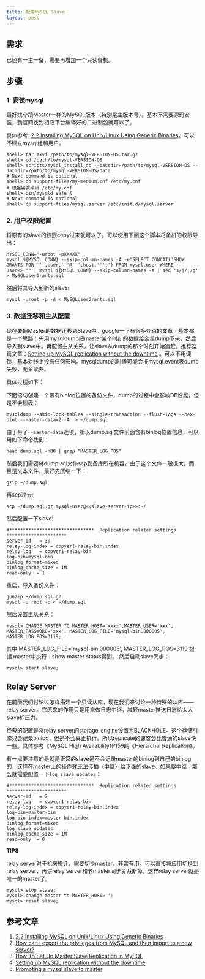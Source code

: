 ```yaml
---
title: 配置MySQL Slave
layout: post
---
```



需求
----

已经有一主一备，需要再增加一个只读备机。


步骤
----

### 1. 安装mysql

最好找个跟Master一样的MySQL版本（特别是主版本号）。基本不需要源码安装，到官网找到相应平台编译好的二进制包就可以了。

具体参考: [2.2 Installing MySQL on Unix/Linux Using Generic Binaries](http://dev.mysql.com/doc/refman/5.1/en/binary-installation.html)。可以不建立mysql组和用户。

	shell> tar zxvf /path/to/mysql-VERSION-OS.tar.gz
	shell> cd /path/to/mysql-VERSION-OS
	shell> scripts/mysql_install_db --basedir=/path/to/mysql-VERSION-OS --datadir=/path/to/mysql-VERSION-OS/data
	# Next command is optional
	shell> cp support-files/my-medium.cnf /etc/my.cnf 
	# 根据需要编辑 /etc/my.cnf 
	shell> bin/mysqld_safe &
	# Next command is optional
	shell> cp support-files/mysql.server /etc/init.d/mysql.server	

### 2. 用户权限配置

将原有的slave的权限copy过来就可以了。可以使用下面这个脚本将备机的权限导出：

	MYSQL_CONN="-uroot -pXXXXX"
	mysql ${MYSQL_CONN} --skip-column-names -A -e"SELECT CONCAT('SHOW GRANTS FOR ''',user,'''@''',host,''';') FROM mysql.user WHERE user<>''" | mysql ${MYSQL_CONN} --skip-column-names -A | sed 's/$/;/g' > MySQLUserGrants.sql

然后将其导入到新的slave:

	mysql -uroot -p -A < MySQLUserGrants.sql	


### 3. 数据迁移和主从配置

现在要把Master的数据迁移到Slave中。google一下有很多介绍的文章，基本都是一个思路：先用mysqldump把master某个时刻的数据给全量dump下来，然后导入到slave中。再配置主从关系，让slave从dump的那个时刻开始追赶。推荐这篇文章：[Setting up MySQL replication without the downtime](http://plusbryan.com/mysql-replication-without-downtime) 。可以不用读锁，基本对线上没有任何影响。mysqldump的时候可能会报mysql.event表dump失败，无关紧要。

具体过程如下：

下面语句创建一个带有binlog位置的备份文件，dump的过程中会影响DB性能，但是不会锁表：

	mysqldump --skip-lock-tables --single-transaction --flush-logs --hex-blob --master-data=2 -A  > ~/dump.sql

由于带了`--master-data`选项，所以dump.sql文件前面含有binlog位置信息，可以用如下命令找到：

	head dump.sql -n80 | grep "MASTER_LOG_POS"

然后我们需要將dump.sql文件scp到备库所在机器，由于这个文件一般很大，而且是文本文件，最好先压缩一下：

	gzip ~/dump.sql

再scp过去:

	scp ~/dump.sql.gz mysql-user@<<slave-server-ip>>:~/

然后配置一下slave:

	#*******************************  Replication related settings **********************
	server-id 	= 30
	relay-log-index = copyer1-relay-bin.index
	relay-log	= copyer1-relay-bin
	log-bin=mysql-bin
	binlog_format=mixed
	binlog_cache_size = 1M
	read-only  = 1 

重启，导入备份文件：

	gunzip ~/dump.sql.gz
	mysql -u root -p < ~/dump.sql

然后设置主从关系：

	mysql> CHANGE MASTER TO MASTER_HOST='xxxx',MASTER_USER='xxx', MASTER_PASSWORD='xxx', MASTER_LOG_FILE='mysql-bin.000005', MASTER_LOG_POS=3119;

其中 MASTER_LOG_FILE='mysql-bin.000005', MASTER_LOG_POS=3119 根据 master中执行：show master status得到。
然后启动slave同步：

	mysql> start slave;


Relay Server
------------

在前面我们讨论过怎样搭建一个只读从库，现在我们来讨论一种特殊的从库——relay server。它原来的作用只是用来做日志中继，减轻master推送日志给太大slave的压力。

经典的配置是将relay server的storage_engine设置为BLACKHOLE。这个存储引擎只会记录binlog，但是不会真正执行。所以replicate的速度会比普通的slave快一些。具体参考《MySQL High Availability》P159的《Hierarchal Replication》。

有一点要注意的是就是正常的slave是不会记录master的binlog到自己的binlog的，这样在master上的操作就无法传播（中继）给下面的slave。如果要中继，那么就需要配置一下`log_slave_updates`：

	#*******************************  Replication related settings **********************
	server-id 	= 2
	relay-log	= copyer1-relay-bin
	relay-log-index = copyer1-relay-bin.index
	log-bin=master-bin
	log-bin-index=master-bin.index
	binlog_format=mixed
	log_slave_updates
	binlog_cache_size = 1M
	read-only  = 0

**TIPS**

relay server对于机房搬迁，需要切换master，非常有用。可以直接将应用切换到relay server，再讲relay server和老master同步关系断掉。这样relay server就是唯一的master了。

	mysql> stop slave;
	mysql> change master to MASTER_HOST='';
	mysql> reset slave;


参考文章
--------

1. [2.2 Installing MySQL on Unix/Linux Using Generic Binaries](http://dev.mysql.com/doc/refman/5.1/en/binary-installation.html)
2. [How can I export the privileges from MySQL and then import to a new server?](http://serverfault.com/questions/8860/how-can-i-export-the-privileges-from-mysql-and-then-import-to-a-new-server)
3. [How To Set Up Master Slave Replication in MySQL](https://www.digitalocean.com/community/tutorials/how-to-set-up-master-slave-replication-in-mysql)
4. [Setting up MySQL replication without the downtime](http://plusbryan.com/mysql-replication-without-downtime) 
5. [Promoting a mysql slave to master](https://onemoretech.wordpress.com/2013/09/19/promoting-a-mysql-slave-to-master/)
